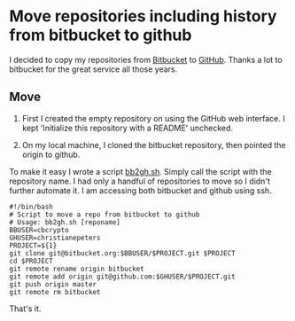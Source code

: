 # Move repositories including history from bitbucket to github

I decided to copy my repositories from
[Bitbucket](https://bitbucket.org/) to
[GitHub](https://github.com/).
Thanks a lot to bitbucket for the great service all those years.

## Move

1. First I created the empty repository on using the GitHub web
   interface.
   I kept 'Initialize this repository with a README' unchecked.

2. On my local machine, I cloned the bitbucket repository, then
   pointed the origin to github.

To make it easy I wrote a script [bb2gh.sh](scripts/bb2gh.sh).
Simply call the script with the repository name. 
I had only a handful of repositories to move so
I didn't further automate it.
I am accessing both bitbucket and github using ssh.

~~~~
#!/bin/bash
# Script to move a repo from bitbucket to github
# Usage: bb2gh.sh [reponame]
BBUSER=cbcrypto
GHUSER=christianepeters
PROJECT=${1}
git clone git@bitbucket.org:$BBUSER/$PROJECT.git $PROJECT
cd $PROJECT
git remote rename origin bitbucket
git remote add origin git@github.com:$GHUSER/$PROJECT.git
git push origin master
git remote rm bitbucket
~~~~

That's it.

